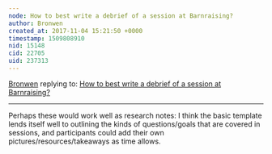 ```yaml
---
node: How to best write a debrief of a session at Barnraising?
author: Bronwen
created_at: 2017-11-04 15:21:50 +0000
timestamp: 1509808910
nid: 15148
cid: 22705
uid: 237313
---
```




[Bronwen](../profile/Bronwen) replying to: [How to best write a debrief of a session at Barnraising?](../notes/pdhixenbaugh/11-04-2017/how-to-best-write-a-debrief-of-a-session-at-barnraising)

----
Perhaps these would work well as research notes: I think the basic template lends itself well to outlining the kinds of questions/goals that are covered in sessions, and participants could add their own pictures/resources/takeaways as time allows. 